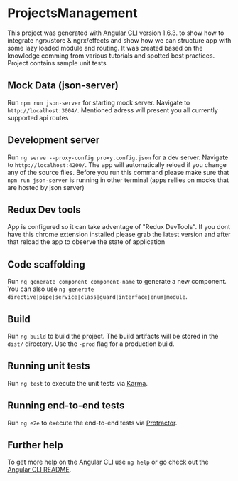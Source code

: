 # ProjectsManagement

This project was generated with [Angular CLI](https://github.com/angular/angular-cli) version 1.6.3.
to show how to integrate ngrx/store & ngrx/effects and show how we can structure app with some lazy loaded module and routing. It was created based on the knowledge comming from various tutorials and spotted best practices. Project contains sample unit tests

## Mock Data (json-server)

Run `npm run json-server` for starting mock server. Navigate to `http://localhost:3004/`. Mentioned adress will present you all currently supported api routes

## Development server

Run `ng serve --proxy-config proxy.config.json` for a dev server. Navigate to `http://localhost:4200/`. The app will automatically reload if you change any of the source files. Before you run this command please make sure that `npm run json-server` is running in other terminal (apps rellies on mocks that are hosted by json server)

## Redux Dev tools

App is configured so it can take adventage of "Redux DevTools". If you dont have this chrome extension installed please grab the latest version and after that reload the app to observe the state of application

## Code scaffolding

Run `ng generate component component-name` to generate a new component. You can also use `ng generate directive|pipe|service|class|guard|interface|enum|module`.

## Build

Run `ng build` to build the project. The build artifacts will be stored in the `dist/` directory. Use the `-prod` flag for a production build.

## Running unit tests

Run `ng test` to execute the unit tests via [Karma](https://karma-runner.github.io).

## Running end-to-end tests

Run `ng e2e` to execute the end-to-end tests via [Protractor](http://www.protractortest.org/).

## Further help

To get more help on the Angular CLI use `ng help` or go check out the [Angular CLI README](https://github.com/angular/angular-cli/blob/master/README.md).
